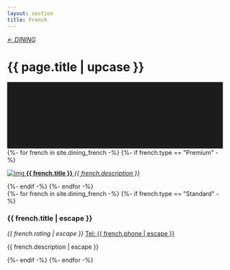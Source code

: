 ```yaml
---
layout: section
title: French
---
```

<div class="content-section">
    <em class="left-text"><a href="dining.html">&larr; DINING</a></em>
    <h1 class="left-text" id="wide-dining">{{ page.title | upcase }}</h1>
    <svg xmlns="http://www.w3.org/2000/svg" viewBox="0 0 650 200">
		<rect width="650" height="200" style="fill:#1c1c1c"/>
	</svg>
</div>

<div class="content">
<div class="decoration"></div>
{%- for french in site.dining_french -%}
	{%- if french.type == "Premium" -%}
	<a href="{{ french.url | remove: "/" }}">
		<div class="container no-bottom">
			<p class="column-responsive half-bottom">
			<img src="assets/images/logo/{{ french.logo }}.jpg" alt="img">
			<strong>{{ french.title }}</strong>
			<em>{{ french.description }}</em>
			<div class="clear"></div>
			</p>
		</div>
	</a>
	<div class="decoration"></div>
	{%- endif -%}
{%- endfor -%}

</div><!-- /Premium -->

<div class="content">
	<div class="clear"></div>
	<div class="decoration"></div>
	{%- for french in site.dining_french -%}
		{%- if french.type == "Standard" -%}
		<div class="container">
			<h3>{{ french.title | escape }}</h3>
			<em class="ratings">{{ french.rating | escape }}</em>
			<a class="contact-call" href="tel:{{ french.phone | escape }}">Tel: {{ french.phone | escape }}</a>
			<p class="no-bottom">
			{{ french.description | escape }}
			</p>
		</div>
		<div class="decoration"></div>
		{%- endif -%}
	{%- endfor -%}

</div><!-- /Standard -->